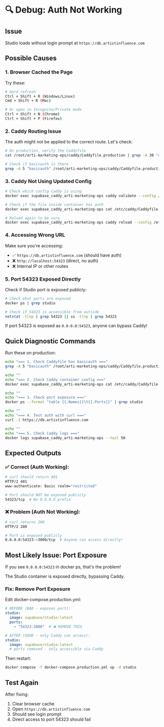 # 🔍 Debug: Auth Not Working

## Issue
Studio loads without login prompt at `https://db.artistinfluence.com`

## Possible Causes

### 1. Browser Cached the Page
Try these:
```bash
# Hard refresh
Ctrl + Shift + R (Windows/Linux)
Cmd + Shift + R (Mac)

# Or open in Incognito/Private mode
Ctrl + Shift + N (Chrome)
Ctrl + Shift + P (Firefox)
```

### 2. Caddy Routing Issue
The auth might not be applied to the correct route. Let's check:

```bash
# On production, verify the Caddyfile
cat /root/arti-marketing-ops/caddy/Caddyfile.production | grep -A 30 "db.artistinfluence.com"

# Check if basicauth is there
grep -A 5 "basicauth" /root/arti-marketing-ops/caddy/Caddyfile.production
```

### 3. Caddy Not Using Updated Config
```bash
# Check which config Caddy is using
docker exec supabase_caddy_arti-marketing-ops caddy validate --config /etc/caddy/Caddyfile

# Check if the file inside container has auth
docker exec supabase_caddy_arti-marketing-ops cat /etc/caddy/Caddyfile | grep -A 5 "basicauth"

# Reload again to be sure
docker exec supabase_caddy_arti-marketing-ops caddy reload --config /etc/caddy/Caddyfile
```

### 4. Accessing Wrong URL
Make sure you're accessing:
- ✅ `https://db.artistinfluence.com` (should have auth)
- ❌ `http://localhost:54323` (direct, no auth)
- ❌ Internal IP or other routes

### 5. Port 54323 Exposed Directly
Check if Studio port is exposed publicly:
```bash
# Check what ports are exposed
docker ps | grep studio

# Check if 54323 is accessible from outside
netstat -tlnp | grep 54323 || ss -tlnp | grep 54323
```

If port 54323 is exposed as `0.0.0.0:54323`, anyone can bypass Caddy!

## Quick Diagnostic Commands

Run these on production:

```bash
echo "=== 1. Check Caddyfile has basicauth ==="
grep -A 5 "basicauth" /root/arti-marketing-ops/caddy/Caddyfile.production

echo ""
echo "=== 2. Check Caddy container config ==="
docker exec supabase_caddy_arti-marketing-ops cat /etc/caddy/Caddyfile | grep -B 2 -A 10 "db.artistinfluence.com"

echo ""
echo "=== 3. Check port exposure ==="
docker ps --format "table {{.Names}}\t{{.Ports}}" | grep studio

echo ""
echo "=== 4. Test auth with curl ==="
curl -I https://db.artistinfluence.com

echo ""
echo "=== 5. Check Caddy logs ==="
docker logs supabase_caddy_arti-marketing-ops --tail 50
```

## Expected Outputs

### ✅ Correct (Auth Working):
```bash
# curl should return 401
HTTP/2 401
www-authenticate: Basic realm="restricted"

# Port should NOT be exposed publicly
54323/tcp  # No 0.0.0.0 prefix
```

### ❌ Problem (Auth Not Working):
```bash
# curl returns 200
HTTP/2 200

# Port is exposed publicly
0.0.0.0:54323->3000/tcp  # Anyone can access directly!
```

## Most Likely Issue: Port Exposure

If you see `0.0.0.0:54323` in docker ps, that's the problem!

The Studio container is exposed directly, bypassing Caddy.

### Fix: Remove Port Exposure

Edit docker-compose.production.yml:

```yaml
# BEFORE (BAD - exposes port):
studio:
  image: supabase/studio:latest
  ports:
    - "54323:3000"  # ❌ REMOVE THIS

# AFTER (GOOD - only Caddy can access):
studio:
  image: supabase/studio:latest
  # ports removed - only accessible via Caddy
```

Then restart:
```bash
docker compose -f docker-compose.production.yml up -d studio
```

## Test Again

After fixing:
1. Clear browser cache
2. Open `https://db.artistinfluence.com`
3. Should see login prompt
4. Direct access to port 54323 should fail

